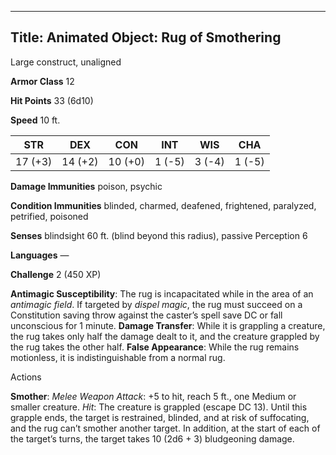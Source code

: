 -------------------------
Title: Animated Object: Rug of Smothering
-------------------------


Large construct, unaligned

**Armor Class** 12

**Hit Points** 33 (6d10)

**Speed** 10 ft.

  STR    | DEX     | CON     | INT     | WIS     | CHA
  ---------|---------|---------|--------|--------|--------
  | 17 (+3)   | 14 (+2)   | 10 (+0)   | 1 (-5)   | 3 (-4)   | 1 (-5)

**Damage Immunities** poison, psychic

**Condition Immunities** blinded, charmed, deafened, frightened,
paralyzed, petrified, poisoned

**Senses** blindsight 60 ft. (blind beyond this radius), passive
Perception 6

**Languages** —

**Challenge** 2 (450 XP)


**Antimagic Susceptibility**: The rug is incapacitated while in the
    area of an *antimagic field*. If targeted by *dispel magic*, the rug
    must succeed on a Constitution saving throw against the caster’s
    spell save DC or fall unconscious for 1 minute.
**Damage Transfer**: While it is grappling a creature, the rug takes
    only half the damage dealt to it, and the creature grappled by the
    rug takes the other half.
**False Appearance**: While the rug remains motionless, it is
    indistinguishable from a normal rug.


Actions

**Smother**: *Melee Weapon Attack*: +5 to hit, reach 5 ft., one
    Medium or smaller creature. *Hit*: The creature is grappled (escape
    DC 13). Until this grapple ends, the target is restrained, blinded,
    and at risk of suffocating, and the rug can’t smother
    another target. In addition, at the start of each of the target’s
    turns, the target takes 10 (2d6 + 3) bludgeoning damage.
